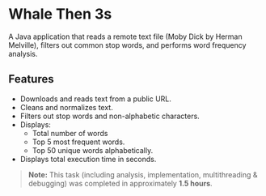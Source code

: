 # Whale Then 3s

A Java application that reads a remote text file (Moby Dick by Herman Melville), filters out common stop words, and performs word frequency analysis.

## Features

- Downloads and reads text from a public URL.
- Cleans and normalizes text.
- Filters out stop words and non-alphabetic characters.
- Displays:
  - Total number of words
  - Top 5 most frequent words.
  - Top 50 unique words alphabetically.
- Displays total execution time in seconds.

> **Note:** This task (including analysis, implementation, multithreading & debugging) was completed in approximately **1.5 hours**.
